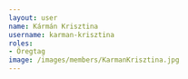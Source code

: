 ```yaml
---
layout: user
name: Kármán Krisztina
username: karman-krisztina
roles:
- Öregtag
image: /images/members/KarmanKrisztina.jpg
---
```

